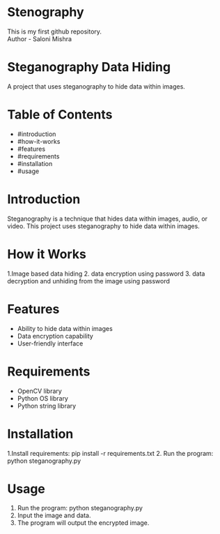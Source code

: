 # Stenography
This is my first github repository.
<br>
Author - Saloni Mishra

# Steganography Data Hiding

A project that uses steganography to hide data within images.

# Table of Contents
- #introduction
- #how-it-works
- #features
- #requirements
- #installation
- #usage

# Introduction
Steganography is a technique that hides data within images, audio, or video. This project uses steganography to hide data within images.

# How it Works
1.Image based data hiding 
2. data encryption using password
3. data decryption and unhiding from the image using password

# Features
- Ability to hide data within images
- Data encryption capability
- User-friendly interface

# Requirements
- OpenCV library
- Python OS library
- Python string library


# Installation
1.Install requirements: pip install -r requirements.txt
2. Run the program: python steganography.py

# Usage
1. Run the program: python steganography.py
2. Input the image and data.
3. The program will output the encrypted image.
